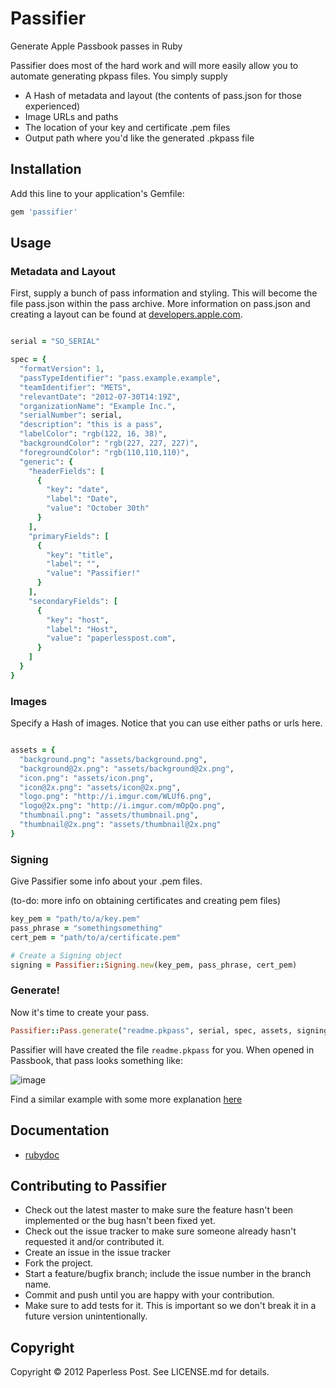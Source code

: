 # Passifier

Generate Apple Passbook passes in Ruby

Passifier does most of the hard work and will more easily allow you to automate generating pkpass files. You simply supply

* A Hash of metadata and layout (the contents of pass.json for those experienced)
* Image URLs and paths
* The location of your key and certificate .pem files
* Output path where you'd like the generated .pkpass file

## Installation

Add this line to your application's Gemfile:

```ruby
gem 'passifier'
```

## Usage

### Metadata and Layout

First, supply a bunch of pass information and styling.  This will become the file pass.json within the pass archive.  More information on pass.json and creating a layout can be found at [developers.apple.com](https://developer.apple.com/library/prerelease/ios/documentation/UserExperience/Reference/PassKit_Bundle/Chapters/Introduction.html).

```ruby

serial = "SO_SERIAL"

spec = {
  "formatVersion": 1,
  "passTypeIdentifier": "pass.example.example",
  "teamIdentifier": "METS",
  "relevantDate": "2012-07-30T14:19Z",          
  "organizationName": "Example Inc.",
  "serialNumber": serial,
  "description": "this is a pass",
  "labelColor": "rgb(122, 16, 38)",
  "backgroundColor": "rgb(227, 227, 227)",
  "foregroundColor": "rgb(110,110,110)",
  "generic": {
    "headerFields": [
      {
        "key": "date",
        "label": "Date",
        "value": "October 30th"
      }
    ],
    "primaryFields": [
      {
        "key": "title",
        "label": "",
        "value": "Passifier!"
      }
    ],
    "secondaryFields": [
      {
        "key": "host",
        "label": "Host",
        "value": "paperlesspost.com",
      }
    ]
  }
}
```

### Images

Specify a Hash of images. Notice that you can use either paths or urls here.

```ruby

assets = {
  "background.png": "assets/background.png",
  "background@2x.png": "assets/background@2x.png",
  "icon.png": "assets/icon.png",
  "icon@2x.png": "assets/icon@2x.png",
  "logo.png": "http://i.imgur.com/WLUf6.png",
  "logo@2x.png": "http://i.imgur.com/mOpQo.png",
  "thumbnail.png": "assets/thumbnail.png",
  "thumbnail@2x.png": "assets/thumbnail@2x.png"
}
```

### Signing

Give Passifier some info about your .pem files.  

(to-do: more info on obtaining certificates and creating pem files)

```ruby
key_pem = "path/to/a/key.pem"
pass_phrase = "somethingsomething"
cert_pem = "path/to/a/certificate.pem"

# Create a Signing object
signing = Passifier::Signing.new(key_pem, pass_phrase, cert_pem)
```

### Generate!

Now it's time to create your pass.

```ruby
Passifier::Pass.generate("readme.pkpass", serial, spec, assets, signing)
```

Passifier will have created the file `readme.pkpass` for you.  When opened in Passbook, that pass looks something like:

![image](http://i.imgur.com/fooaB.jpg)

Find a similar example with some more explanation [here](http://github.com/paperlesspost/passifier/blob/master/examples/simple.rb)

## Documentation

* [rubydoc](http://rubydoc.info/github/paperlesspost/passifier)

## Contributing to Passifier
 
* Check out the latest master to make sure the feature hasn't been implemented or the bug hasn't been fixed yet.
* Check out the issue tracker to make sure someone already hasn't requested it and/or contributed it.
* Create an issue in the issue tracker
* Fork the project.
* Start a feature/bugfix branch; include the issue number in the branch name.
* Commit and push until you are happy with your contribution.
* Make sure to add tests for it. This is important so we don't break it in a future version unintentionally.

## Copyright

Copyright © 2012 Paperless Post. See LICENSE.md for details.
